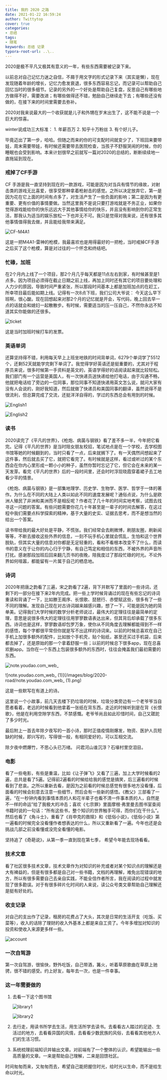 ```yaml
---
title: 我的 2020 之路
date: 2021-01-22 16:59:24
author: Twittytop
cover: true
categories:
- 总结
tags:
- 随笔
keywords: 总结 记录
typora-root-url: ..\..
---
```


2020是极不平凡又极其有意义的一年，有些东西需要被记录下来。



以前总对自己记忆力迷之自信，不屑于用文字的形式记录下来（其实是懒），现在发现随着年龄的增长，记忆力愈发衰退，很多东西容易忘记，而记录可以帮助自己回忆当时的很多细节。记录的另外的一个好处是帮助自己复盘，反思自己有哪些地方做得不好，需要改进；有哪些做得还不错，勉励自己继续走下去；有哪些还没有做的，在接下来的时间里需要去弥补。



2020对我来说最大的一个收获就是儿子和外甥在岁末出生了，这不能不说是一个巨大的惊喜。

winter说成功三大标准： 1. 年薪百万 2. 知乎十万粉丝 3. 有个好儿子。

毕竟迈出了第一步，哈哈。但随之而来的你的可支配时间就变少了，下班回来要带娃，周末需要带娃，有时候还需要带去医院检查，当孩子不舒服哭闹的时候，你的睡眠也会受到影响。本来计划很早之前就写一篇对2020的总结的，断断续续地一直拖延到现在。



### 戒掉了CF手游

CF 手游是我一直坚持到现在的一款游戏，可能是因为对当兵有情节的缘故，对射击类的游戏无比喜爱，很享受那种拿着枪射击的感觉。之所以决定放弃它，第一是因为花在它上面的时间有点多了，对生活产生了一些负面的影响；第二是因为有更重要、更有价值的事情要做。当然这里我不是说只要打游戏就是不务正业，如果你觉得游戏能给你的快乐远远大于其他事情给你的快乐，并且没有影响到你的正常生活，那我认为适当的娱乐放松一下也并无不可。我只是觉得对我来说，还有很多其他事情值得我去做，并且能给我带来满足。



![CF-M4A1](/images/blog/2020-road/CF-M4A1.jpg)

这是一把M4A1-雷神的枪模，我最喜欢也是用得最好的一把枪，当时戒掉CF手游之后买了这个枪模，算是对过往的一个怀念和终结吧。



### 忙碌，加班

在2个月内上线了一个项目，那2个月几乎每天都是11点左右到家，有时候甚至是1点多。因为项目必须得在截止日期之前上线，再加上同时还有其它的项目要处理和人力少的原因，导致时间严重紧张，所以那段时间基本上都是加班加点的在赶工，所幸项目最后能如期上线。记得有一次8点下班，我们公司大爷说： 今天这么早下班啊，很心酸。现在回想起来对那2个月的记忆就是开会，写代码，晚上回去早一点的话就会和媳妇一起散散步。有时候，需要适当的压一压自己，不然你永远不知道其实你能做的还很多。



![ticket](/images/blog/2020-road/ticket.jpg)

这是当时加班时候打车的发票。



### 英语单词

还算坚持得不错，利用每天早上上班坐地铁的时间背单词，6279个单词学了5512个，还剩52天就能学完剩下单词了。我觉得学好英语还是挺重要的，尤其对于程序员来说，很多时候第一手资料是英文的，英语学得好的话阅读起来就比较轻松。我们部门有一个运营是美国人，有一次快递员送快递给他打电话，由于沟通不畅，他就把电话给了旁边的一位同事，那位同事不知道快递用英文怎么说，就问大家有没有人会说的，刚好我知道，然后就做了快递员和美国同事的翻译，虽然说得不是很流利，但总算完成了交流，还挺洋洋自得的，学过的东西总会有用到的时候。



![English1](/images/blog/2020-road/English1.png)

![English2](/images/blog/2020-road/English2.png)



### 读书

2020读完了《平凡的世界》，《枪炮、病菌与钢铁》看了差不多一半，今年把它看完。记得《平凡的世界》是当时陪女朋友校招，笔试地点是在一个学校，去学校图书馆等她的时候翻到的，当时只看了一点，后来就搁下了。有一天偶然间想起来了这件事，然后就去买了它，就把它看完了。有时候就是这样，看过或听过的某个东西会在你内心里形成一颗小小的种子，虽然你暂时忘记了它，但它会在未来的某一天发芽。看完《平凡的世界》后的一段时间里，还会时时浮现晓霞穿着裙子去工地看少平的情景。

《枪炮、病菌与钢铁》是一部集地理学、历史学、生物学、医学、哲学于一体的著作。为什么在不同的大陆上人类以如此不同的速度发展呢？通俗点说，为什么是欧洲人殖民了非洲和美洲而不是相反呢？作者花了几十年的时间实地考察，试图去找寻这一问题的答案。有些问题需要你花几十年甚至是一辈子的时间去解答，在这过程中我们需要点科学探索的精神，基于大量的史实、证据去思考，而不是想当然的给出一个答案。

读书带给我的最大好处是平静，不慌张。我们经常会去刷微博，刷朋友圈，刷新闻等等，不断去接收这些外界的信息，一刻不玩手机心里就会慌乱，生怕和这个世界脱轨，但其实大量的信息对你都是无足轻重的，看和不看根本改变不了什么，而读书的意义在于让你的内心归于宁静，有自己笃定和相信的东西，不被外界的声音所打扰。感谢那段加班后回来翻几页书的夜晚，陪我度过了那段忙碌的时光。不论外界如何喧嚣，都能留有一片属于自己的栖息地。



### 诗词

2020年把唐之韵看了三遍，宋之韵看了2遍，背下并默写了里面的一些诗词，还剩下的一部分在接下来2年内完成。把一些上学时候背诵过的现在有些忘记的诗词重读和背诵了一下，比如滕王阁序、长恨歌、琵琶行、赤壁赋这些，很多有了一些不同的理解。发现自己现在对古诗词越来越感兴趣，想了一下，可能是因为她的简单美。记得我们大学时候的数学分析老师说过，最伟大的定理往往是最简单的定理，意思是说很多伟大的定理往往用寥寥数语表达出来，但其背后却承载了很多东西。诗词也是这样，寥寥数语却包罗万象，使你从不同角度去理解都能得到不一样的感悟，每个字都很平常但你就是写不出这样的诗词来。以前的时候总喜欢在自己手机上加很多额外的配件，比如放个手机壳，贴个贴纸，甚至还买过手机袋，后来都去掉了，还是原始的那一个拿着舒服一些；以前的时候总下很多app，现在总喜欢删app。当你在一个东西上包装很多额外的东西时，往往会掩盖我们最初需要的东西。



![note.youdao.com_web_](/images/blog/2020-road/note.youdao.com_web_.png)



![note.youdao.com_web_ (1)](/images/blog/2020-road/note.youdao.com_web_ (1).png)

这是一些默写在有道上的诗。



这里说一个小故事，前几天去楼下扔垃圾的时候，垃圾分类旁边有一个老爷爷当自愿者看着，老远的时候看到他拿着一张纸在背东西，走近的时候听到是在背《长恨歌》，他是在利用空隙学东西，不禁感慨。老爷爷尚且如此珍惜时间，自己又蹉跎了多少时光。

最后附上一首去年除夕夜写的一首小诗，那时正值疫情刚爆发，物资、医护人员短缺的时候，即兴写的，写得很一般，有相同爱好的，可以互相交流。

除夕夜中燃爆竹，不思心头已万绪。
问君河山谁沉浮？石壕村里空泪目。



### 电影

看了一些电影，有些是重温，比如《让子弹飞》又看了三遍，加上大学时候看的2遍，总共是看了5遍。记得前2遍看的时候给给我的感觉是搞笑，后三遍看的时候看到了悲哀。之所以重新去看，是因为之前看的时候总感觉有很多地方没看懂，后面看的时候会刻意去注意一些细节，然后会有一些新的感悟。《教父》三部看了一遍，“在一秒钟内看到事情本质的人和花半辈子也看不清一件事本质的人，自然是不一样的命运”给了我极大的冲击；喜欢《七宗罪》里面摩根·弗里曼去图书室查阅书籍时说的一句话：“所有这些书，整个知识的世界触手可得，而你们在干什么”。然后也看了《角斗士》，重看了《肖申克的救赎》和《低俗小说》，《低俗小说》第一遍看的时候完全没看懂作者想表达的什么，所以又重新看了一遍。今年也还是会挑战几部之前没看懂或没完全看懂的电影。

坚持追了《奇葩说》，从第一季一直到现在第七季， 希望今年能去现场看看。 



### 技术文章

看了社区很多技术文章，技术文章作为对知识的补充或者对某个知识点的理解还是大有裨益的，但是有很多都是自己对一些书籍，文档的再理解，难免出现错误的地方，所以有很多需要自己去亲自实践，不能全信作者所言，我在阅读的过程中就发现了很多勘误。对于有很多碎片化时间的人来说，读公众号类文章帮助自己理解还是挺有好处的。



### 收支记录

对自己的支出作了记录，租房的花费占了大头，其次是日常的生活开支（吃饭、买菜等），收入的话除了理财的收入外基本上都是来自工资了。今年多增加对知识的投资和使收入来源更多样一些。

![account](/images/blog/2020-road/account.jpg)



### 一次自驾游

第一次自驾游，很愉快，野外吃饭，自己带酒，篝火，听着草原歌曲在草原上驰骋，很不错的感受。约上好友，每年去一次，也是一件幸事。



### 这一年需要做的

1. 去看一下这个图书馆

   ![library1](/images/blog/2020-road/library1.jpg)

   ![library2](/images/blog/2020-road/library2.jpg)

   

2. 去行走，用读书所学去生活，用生活所学去读书。去看看古人踏过的足迹、生活过的地方，去看看异国的风情，去看看少数民族的风俗，去看看其他地方人们的生活习惯。

3. 系统梳理前端知识并输出文章。对前端有了一个整体的认识，希望能输出一些高质量的文章。一来是帮助自己理解，二来是回馈社区。



时间匆匆而来，又匆匆而去，希望自己能把握住时光，给时光以生命，而不是给生命以时光。







